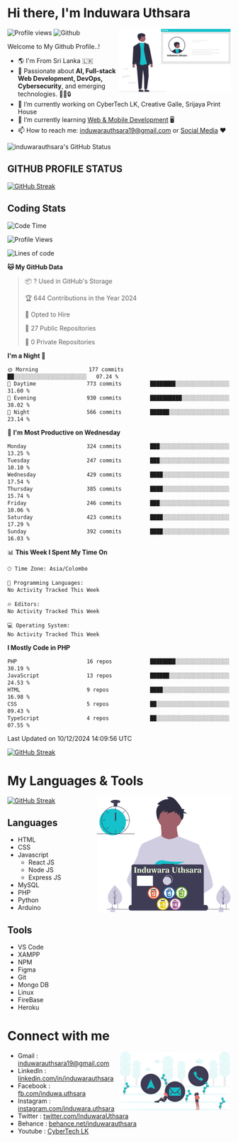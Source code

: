 # Hi there, I'm Induwara Uthsara
![Profile views](https://gpvc.arturio.dev/induwarauthsara)
![Github](https://img.shields.io/github/followers/induwarauthsara?label=Follow&style=social)
<img width="50%" align="right" alt="Induwara Uthsara's Profile" src="https://github.com/induwarauthsara/induwarauthsara/blob/main/images/profileInduwaraUthsara.svg" />

Welcome to My Github Profile..! 


- :earth_americas:	I'm From Sri Lanka :sri_lanka:
- 🚀 Passionate about **AI, Full-stack Web Development, DevOps, Cybersecurity**, and emerging technologies. 🤖🌐🔒
- 🔭 I’m currently working on CyberTech LK, Creative Galle, Srijaya Print House 
- 🌱 I’m currently learning [Web & Mobile Development](https://github.com/induwarauthsara/induwarauthsara/blob/main/README.md#my-languages--tools) :desktop_computer:
- 📫 How to reach me: [induwarauthsara19@gmail.com](mailto:induwarauthsara19@gmail.com) or [Social Media](https://github.com/induwarauthsara/induwarauthsara/blob/main/README.md#connect-with-me) :hearts:	

![induwarauthsara's GitHub Status](https://github-readme-stats.vercel.app/api?username=induwarauthsara&show_icons=true&theme=radical)


## GITHUB PROFILE STATUS
[![GitHub Streak](https://github-readme-streak-stats.herokuapp.com/?user=induwarauthsara&theme=dracula)](https://github.com/induwarauthsara)

## Coding Stats
<!--START_SECTION:waka-->
![Code Time](http://img.shields.io/badge/Code%20Time-157%20hrs%2019%20mins-blue)

![Profile Views](http://img.shields.io/badge/Profile%20Views-1-blue)

![Lines of code](https://img.shields.io/badge/From%20Hello%20World%20I%27ve%20Written-3.8%20million%20lines%20of%20code-blue)

**🐱 My GitHub Data** 

> 📦 ? Used in GitHub's Storage 
 > 
> 🏆 644 Contributions in the Year 2024
 > 
> 💼 Opted to Hire
 > 
> 📜 27 Public Repositories 
 > 
> 🔑 0 Private Repositories 
 > 
**I'm a Night 🦉** 

```text
🌞 Morning                177 commits         ██░░░░░░░░░░░░░░░░░░░░░░░   07.24 % 
🌆 Daytime                773 commits         ████████░░░░░░░░░░░░░░░░░   31.60 % 
🌃 Evening                930 commits         ██████████░░░░░░░░░░░░░░░   38.02 % 
🌙 Night                  566 commits         ██████░░░░░░░░░░░░░░░░░░░   23.14 % 
```
📅 **I'm Most Productive on Wednesday** 

```text
Monday                   324 commits         ███░░░░░░░░░░░░░░░░░░░░░░   13.25 % 
Tuesday                  247 commits         ███░░░░░░░░░░░░░░░░░░░░░░   10.10 % 
Wednesday                429 commits         ████░░░░░░░░░░░░░░░░░░░░░   17.54 % 
Thursday                 385 commits         ████░░░░░░░░░░░░░░░░░░░░░   15.74 % 
Friday                   246 commits         ███░░░░░░░░░░░░░░░░░░░░░░   10.06 % 
Saturday                 423 commits         ████░░░░░░░░░░░░░░░░░░░░░   17.29 % 
Sunday                   392 commits         ████░░░░░░░░░░░░░░░░░░░░░   16.03 % 
```


📊 **This Week I Spent My Time On** 

```text
🕑︎ Time Zone: Asia/Colombo

💬 Programming Languages: 
No Activity Tracked This Week

🔥 Editors: 
No Activity Tracked This Week

💻 Operating System: 
No Activity Tracked This Week
```

**I Mostly Code in PHP** 

```text
PHP                      16 repos            ████████░░░░░░░░░░░░░░░░░   30.19 % 
JavaScript               13 repos            ██████░░░░░░░░░░░░░░░░░░░   24.53 % 
HTML                     9 repos             ████░░░░░░░░░░░░░░░░░░░░░   16.98 % 
CSS                      5 repos             ██░░░░░░░░░░░░░░░░░░░░░░░   09.43 % 
TypeScript               4 repos             ██░░░░░░░░░░░░░░░░░░░░░░░   07.55 % 
```




 Last Updated on 10/12/2024 14:09:56 UTC
<!--END_SECTION:waka-->
          

[![GitHub Streak](https://github-profile-trophy.vercel.app/?username=induwarauthsara&theme=juicyfresh)](https://github.com/induwarauthsara)


# My Languages & Tools
[![GitHub Streak](https://github-readme-stats.vercel.app/api/top-langs/?username=induwarauthsara)](https://github.com/induwarauthsara)
<img width="60%" align="right" alt="Induwara Uthsara's Programmer" src="https://github.com/induwarauthsara/induwarauthsara/blob/main/images/programmingInduwaraUthsara.svg" />

## Languages
* HTML
* CSS
* Javascript
  * React JS
  * Node JS
  * Express JS
* MySQL
* PHP
* Python
* Arduino

## Tools
* VS Code
* XAMPP
* NPM
* Figma
* Git
* Mongo DB
* Linux
* FireBase
* Heroku

# Connect with me
<img width="50%" align="right" alt="Induwara Uthsara's Contact Informations" src="https://github.com/induwarauthsara/induwarauthsara/blob/main/images/contactInduwaraUthsara.svg" />

- Gmail    : [induwarauthsara19@gmail.com](mailto:induwarauthsara19@gmail.com)
- LinkedIn : [linkedin.com/in/induwarauthsara](https://www.linkedin.com/in/induwarauthsara)
- Facebook : [fb.com/induwa.uthsara](https://web.facebook.com/induwa.uthsara/)
- Instagram : [instagram.com/induwara.uthsara](https://www.instagram.com/induwara.uthsara)
- Twitter : [twitter.com/InduwaraUthsara](https://twitter.com/InduwaraUthsara)
- Behance : [behance.net/induwarauthsara](https://www.behance.net/induwarauthsara)
- Youtube : [CyberTech LK](https://www.youtube.com/channel/UCWdK_TF8t8UA2uOmawuTKRg)
